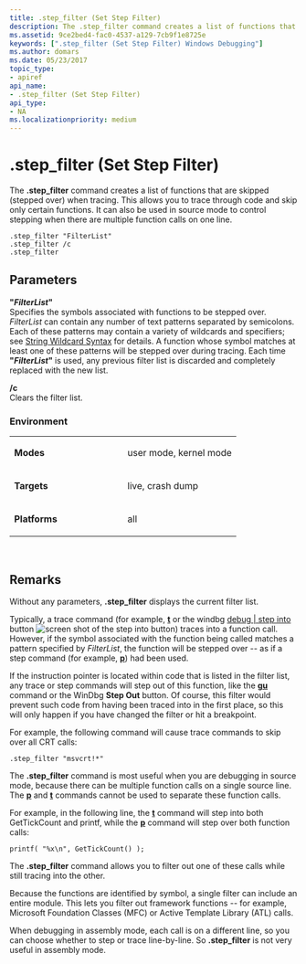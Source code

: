 ```yaml
---
title: .step_filter (Set Step Filter)
description: The .step_filter command creates a list of functions that are skipped (stepped over) when tracing.
ms.assetid: 9ce2bed4-fac0-4537-a129-7cb9f1e8725e
keywords: [".step_filter (Set Step Filter) Windows Debugging"]
ms.author: domars
ms.date: 05/23/2017
topic_type:
- apiref
api_name:
- .step_filter (Set Step Filter)
api_type:
- NA
ms.localizationpriority: medium
---
```


# .step\_filter (Set Step Filter)


The **.step\_filter** command creates a list of functions that are skipped (stepped over) when tracing. This allows you to trace through code and skip only certain functions. It can also be used in source mode to control stepping when there are multiple function calls on one line.

```dbgcmd
.step_filter "FilterList" 
.step_filter /c 
.step_filter 
```

## <span id="Parameters"></span><span id="parameters"></span><span id="PARAMETERS"></span>Parameters


<span id="_FilterList_"></span><span id="_filterlist_"></span><span id="_FILTERLIST_"></span>**"***FilterList***"**  
Specifies the symbols associated with functions to be stepped over. *FilterList* can contain any number of text patterns separated by semicolons. Each of these patterns may contain a variety of wildcards and specifiers; see [String Wildcard Syntax](string-wildcard-syntax.md) for details. A function whose symbol matches at least one of these patterns will be stepped over during tracing. Each time **"***FilterList***"** is used, any previous filter list is discarded and completely replaced with the new list.

<span id="________c______"></span><span id="________C______"></span> **/c**   
Clears the filter list.

### <span id="Environment"></span><span id="environment"></span><span id="ENVIRONMENT"></span>Environment

<table>
<colgroup>
<col width="50%" />
<col width="50%" />
</colgroup>
<tbody>
<tr class="odd">
<td align="left"><p><strong>Modes</strong></p></td>
<td align="left"><p>user mode, kernel mode</p></td>
</tr>
<tr class="even">
<td align="left"><p><strong>Targets</strong></p></td>
<td align="left"><p>live, crash dump</p></td>
</tr>
<tr class="odd">
<td align="left"><p><strong>Platforms</strong></p></td>
<td align="left"><p>all</p></td>
</tr>
</tbody>
</table>

 

Remarks
-------

Without any parameters, **.step\_filter** displays the current filter list.

Typically, a trace command (for example, [**t**](t--trace-.md) or the windbg [debug | step into](debug---step-into.md) button ![screen shot of the step into button](images/tbinto.png)) traces into a function call. However, if the symbol associated with the function being called matches a pattern specified by *FilterList*, the function will be stepped over -- as if a step command (for example, [**p**](p--step-.md)) had been used.

If the instruction pointer is located within code that is listed in the filter list, any trace or step commands will step out of this function, like the [**gu**](gu--go-up-.md) command or the WinDbg **Step Out** button. Of course, this filter would prevent such code from having been traced into in the first place, so this will only happen if you have changed the filter or hit a breakpoint.

For example, the following command will cause trace commands to skip over all CRT calls:

```dbgcmd
.step_filter "msvcrt!*" 
```

The **.step\_filter** command is most useful when you are debugging in source mode, because there can be multiple function calls on a single source line. The [**p**](p--step-.md) and [**t**](t--trace-.md) commands cannot be used to separate these function calls.

For example, in the following line, the [**t**](t--trace-.md) command will step into both GetTickCount and printf, while the [**p**](p--step-.md) command will step over both function calls:

```dbgcmd
printf( "%x\n", GetTickCount() );
```

The **.step\_filter** command allows you to filter out one of these calls while still tracing into the other.

Because the functions are identified by symbol, a single filter can include an entire module. This lets you filter out framework functions -- for example, Microsoft Foundation Classes (MFC) or Active Template Library (ATL) calls.

When debugging in assembly mode, each call is on a different line, so you can choose whether to step or trace line-by-line. So **.step\_filter** is not very useful in assembly mode.

 

 





